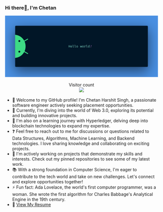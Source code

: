 ### Hi there👋, I'm Chetan 

<img src="https://github.com/Lootera69/Lootera69/blob/main/resources/banner.png" alt="Hello world">

<p align="center"> 
  Visitor count<br>
  <img src="https://profile-counter.glitch.me/lootera69/count.svg" />
</p>

- 👋 Welcome to my GitHub profile! I'm Chetan Harshit Singh, a passionate software engineer actively seeking placement opportunities.
- 🔭 Currently, I'm diving into the world of Web 3.0, exploring its potential and building innovative projects.
- 🌱 I'm also on a learning journey with Hyperledger, delving deep into blockchain technologies to expand my expertise.
- ❓ Feel free to reach out to me for discussions or questions related to Data Structures, Algorithms, Machine Learning, and Backend technologies. I love sharing knowledge and collaborating on exciting projects.
- 💼 I'm actively working on projects that demonstrate my skills and interests. Check out my pinned repositories to see some of my latest work.
- 📚 With a strong foundation in Computer Science, I'm eager to contribute to the tech world and take on new challenges. Let's connect and explore opportunities together!
- ⚡ Fun fact: Ada Lovelace, the world's first computer programmer, was a woman. She wrote the first algorithm for Charles Babbage's Analytical Engine in the 19th century.
- 📄 [View My Resume](https://drive.google.com/file/d/1jpQbJolZPJ8RY50Ea-dzkpGhMi5NZSYL/view?usp=sharing)
